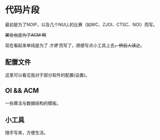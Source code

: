 # 代码片段

最初是为了NOIP，以及几个NULL的比赛（如WC、ZJOI、CTSC、NOI）而写。

~~某些也是为了ACM 啊~~

现在看起来单纯是为了 *方便* 而写了，顺便写点小工具上去~~，供后人读之~~。

## 配置文件

这里可以看见我对于部分软件的配置(设置)。

## OI && ACM

一些算法与数据结构的模板。

## 小工具

随手写来，方便生活。
